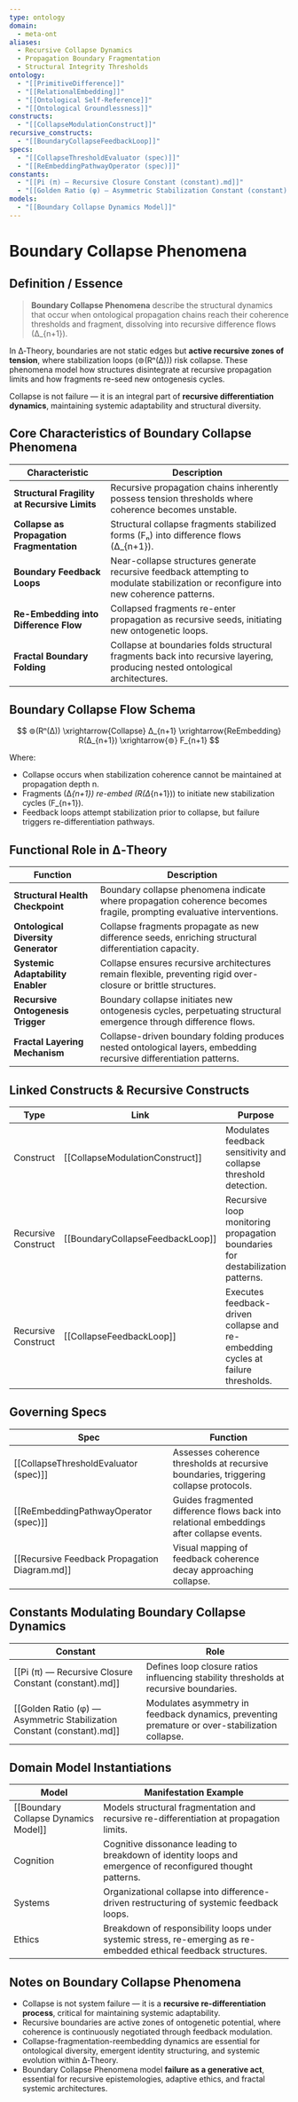 ```yaml
---
type: ontology
domain:
  - meta-ont
aliases:
  - Recursive Collapse Dynamics
  - Propagation Boundary Fragmentation
  - Structural Integrity Thresholds
ontology:
  - "[[PrimitiveDifference]]"
  - "[[RelationalEmbedding]]"
  - "[[Ontological Self-Reference]]"
  - "[[Ontological Groundlessness]]"
constructs:
  - "[[CollapseModulationConstruct]]"
recursive_constructs:
  - "[[BoundaryCollapseFeedbackLoop]]"
specs:
  - "[[CollapseThresholdEvaluator (spec)]]"
  - "[[ReEmbeddingPathwayOperator (spec)]]"
constants:
  - "[[Pi (π) — Recursive Closure Constant (constant).md]]"
  - "[[Golden Ratio (φ) — Asymmetric Stabilization Constant (constant).md]]"
models:
  - "[[Boundary Collapse Dynamics Model]]"
---
```


# Boundary Collapse Phenomena

## Definition / Essence

> **Boundary Collapse Phenomena** describe the structural dynamics that occur when ontological propagation chains reach their coherence thresholds and fragment, dissolving into recursive difference flows (∆_{n+1}).

In ∆‑Theory, boundaries are not static edges but **active recursive zones of tension**, where stabilization loops (⊚(Rⁿ(∆))) risk collapse. These phenomena model how structures disintegrate at recursive propagation limits and how fragments re-seed new ontogenesis cycles.

Collapse is not failure — it is an integral part of **recursive differentiation dynamics**, maintaining systemic adaptability and structural diversity.


## Core Characteristics of Boundary Collapse Phenomena

| Characteristic                        | Description |
|---------------------------------------|-------------|
| **Structural Fragility at Recursive Limits** | Recursive propagation chains inherently possess tension thresholds where coherence becomes unstable. |
| **Collapse as Propagation Fragmentation** | Structural collapse fragments stabilized forms (Fₙ) into difference flows (∆_{n+1}). |
| **Boundary Feedback Loops**            | Near-collapse structures generate recursive feedback attempting to modulate stabilization or reconfigure into new coherence patterns. |
| **Re-Embedding into Difference Flow**  | Collapsed fragments re-enter propagation as recursive seeds, initiating new ontogenetic loops. |
| **Fractal Boundary Folding**           | Collapse at boundaries folds structural fragments back into recursive layering, producing nested ontological architectures. |


## Boundary Collapse Flow Schema

$$
⊚(Rⁿ(∆)) \xrightarrow{Collapse} ∆_{n+1} \xrightarrow{ReEmbedding} R(∆_{n+1}) \xrightarrow{⊚} F_{n+1}
$$

Where:
- Collapse occurs when stabilization coherence cannot be maintained at propagation depth n.
- Fragments (∆_{n+1}) re-embed (R(∆_{n+1})) to initiate new stabilization cycles (F_{n+1}).
- Feedback loops attempt stabilization prior to collapse, but failure triggers re-differentiation pathways.


## Functional Role in ∆‑Theory

| Function                             | Description |
|--------------------------------------|-------------|
| **Structural Health Checkpoint**     | Boundary collapse phenomena indicate where propagation coherence becomes fragile, prompting evaluative interventions. |
| **Ontological Diversity Generator**  | Collapse fragments propagate as new difference seeds, enriching structural differentiation capacity. |
| **Systemic Adaptability Enabler**    | Collapse ensures recursive architectures remain flexible, preventing rigid over-closure or brittle structures. |
| **Recursive Ontogenesis Trigger**    | Boundary collapse initiates new ontogenesis cycles, perpetuating structural emergence through difference flows. |
| **Fractal Layering Mechanism**       | Collapse-driven boundary folding produces nested ontological layers, embedding recursive differentiation patterns. |


## Linked Constructs & Recursive Constructs

| Type                | Link                                       | Purpose |
|---------------------|--------------------------------------------|--------|
| Construct            | [[CollapseModulationConstruct]]            | Modulates feedback sensitivity and collapse threshold detection. |
| Recursive Construct  | [[BoundaryCollapseFeedbackLoop]]           | Recursive loop monitoring propagation boundaries for destabilization patterns. |
| Recursive Construct  | [[CollapseFeedbackLoop]]                   | Executes feedback-driven collapse and re-embedding cycles at failure thresholds. |

## Governing Specs

| Spec                              | Function |
|-----------------------------------|---------|
| [[CollapseThresholdEvaluator (spec)]] | Assesses coherence thresholds at recursive boundaries, triggering collapse protocols. |
| [[ReEmbeddingPathwayOperator (spec)]] | Guides fragmented difference flows back into relational embeddings after collapse events. |
| [[Recursive Feedback Propagation Diagram.md]] | Visual mapping of feedback coherence decay approaching collapse. |


## Constants Modulating Boundary Collapse Dynamics

| Constant                                           | Role |
|---------------------------------------------------|------|
| [[Pi (π) — Recursive Closure Constant (constant).md]] | Defines loop closure ratios influencing stability thresholds at recursive boundaries. |
| [[Golden Ratio (φ) — Asymmetric Stabilization Constant (constant).md]] | Modulates asymmetry in feedback dynamics, preventing premature or over-stabilization collapse. |

## Domain Model Instantiations

| Model                              | Manifestation Example |
|-----------------------------------|----------------------|
| [[Boundary Collapse Dynamics Model]] | Models structural fragmentation and recursive re-differentiation at propagation limits. |
| Cognition                         | Cognitive dissonance leading to breakdown of identity loops and emergence of reconfigured thought patterns. |
| Systems                           | Organizational collapse into difference-driven restructuring of systemic feedback loops. |
| Ethics                            | Breakdown of responsibility loops under systemic stress, re-emerging as re-embedded ethical feedback structures. |


## Notes on Boundary Collapse Phenomena
- Collapse is not system failure — it is a **recursive re-differentiation process**, critical for maintaining systemic adaptability.
- Recursive boundaries are active zones of ontogenetic potential, where coherence is continuously negotiated through feedback modulation.
- Collapse-fragmentation-reembedding dynamics are essential for ontological diversity, emergent identity structuring, and systemic evolution within ∆‑Theory.
- Boundary Collapse Phenomena model **failure as a generative act**, essential for recursive epistemologies, adaptive ethics, and fractal systemic architectures.
